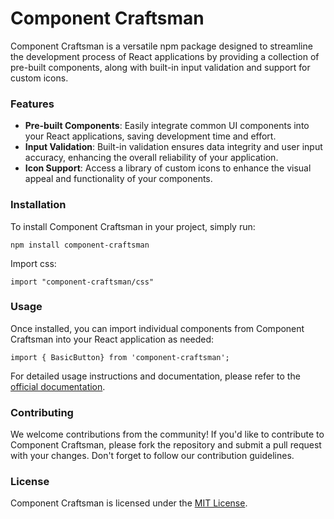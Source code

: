# Component Craftsman
Component Craftsman is a versatile npm package designed to streamline the development process of React applications by providing a collection of pre-built components, along with built-in input validation and support for custom icons.

### Features
- **Pre-built Components**: Easily integrate common UI components into your React applications, saving development time and effort.
- **Input Validation**: Built-in validation ensures data integrity and user input accuracy, enhancing the overall reliability of your application.
- **Icon Support**: Access a library of custom icons to enhance the visual appeal and functionality of your components.

### Installation
To install Component Craftsman in your project, simply run:
```
npm install component-craftsman
```
Import css:
```
import "component-craftsman/css"
```

### Usage
Once installed, you can import individual components from Component Craftsman into your React application as needed:
```
import { BasicButton} from 'component-craftsman';
```
For detailed usage instructions and documentation, please refer to the [official documentation](#).

### Contributing
We welcome contributions from the community! If you'd like to contribute to Component Craftsman, please fork the repository and submit a pull request with your changes. Don't forget to follow our contribution guidelines.

### License
Component Craftsman is licensed under the [MIT License](LICENSE). 

